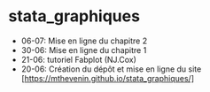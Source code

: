 # stata_graphiques

* 06-07: Mise en ligne du chapitre 2
* 30-06: Mise en ligne du chapitre 1
* 21-06: tutoriel Fabplot (NJ.Cox)
* 20-06: Création du dépôt et mise en ligne du site [https://mthevenin.github.io/stata_graphiques/]
